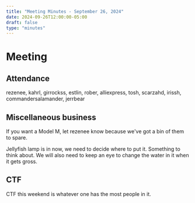 ```yaml
---
title: "Meeting Minutes - September 26, 2024"
date: 2024-09-26T12:00:00-05:00
draft: false
type: "minutes"
---
```


# Meeting

## Attendance
rezenee, kahrl, girrockss, estlin, rober, alliexpress, tosh, scarzahd, irissh, commandersalamander, jerrbear

## Miscellaneous business

If you want a Model M, let rezenee know because we've got a bin of them to spare. 

Jellyfish lamp is in now, we need to decide where to put it. Something to think about. We will also need to keep an eye to change the water in it when it gets gross. 

## CTF
CTF this weekend is whatever one has the most people in it. 
